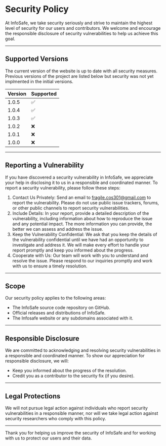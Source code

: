 # Security Policy
At InfoSafe, we take security seriously and strive to maintain the highest level of security for our users and contributors. We welcome and encourage the responsible disclosure of security vulnerabilities to help us achieve this goal.

---

## Supported Versions

The current version of the website is up to date with all security measures. Previous versions of the project are listed below but security was not yet implmented in the initial versions.

| Version | Supported          |
| ------- | ------------------ |
| 1.0.5   | :white_check_mark: |
| 1.0.4   | :white_check_mark: |
| 1.0.3   | :white_check_mark: |
| 1.0.2   | :x:                |
| 1.0.1   | :x:                |
| 1.0.0   | :x:                |

---

## Reporting a Vulnerability
If you have discovered a security vulnerability in InfoSafe, we appreciate your help in disclosing it to us in a responsible and coordinated manner. To report a security vulnerability, please follow these steps:

1. Contact Us Privately: Send an email to fragile.cos301@gmail.com to report the vulnerability. Please do not use public issue trackers, forums, or other public channels to report security vulnerabilities.
2. Include Details: In your report, provide a detailed description of the vulnerability, including information about how to reproduce the issue and any potential impact. The more information you can provide, the better we can assess and address the issue.
3. Keep the Vulnerability Confidential: We ask that you keep the details of the vulnerability confidential until we have had an opportunity to investigate and address it. We will make every effort to handle your report promptly and keep you informed about the progress.
4. Cooperate with Us: Our team will work with you to understand and resolve the issue. Please respond to our inquiries promptly and work with us to ensure a timely resolution.

---

## Scope
Our security policy applies to the following areas:

* The InfoSafe source code repository on GitHub.
* Official releases and distributions of InfoSafe.
* The Infosafe website or any subdomains associated with it.

---

## Responsible Disclosure
We are committed to acknowledging and resolving security vulnerabilities in a responsible and coordinated manner. To show our appreciation for responsible disclosure, we will:

* Keep you informed about the progress of the resolution.
* Credit you as a contributor to the security fix (if you desire).

---

## Legal Protections
We will not pursue legal action against individuals who report security vulnerabilities in a responsible manner, nor will we take legal action against security researchers who comply with this policy.

---

Thank you for helping us improve the security of InfoSafe and for working with us to protect our users and their data.
